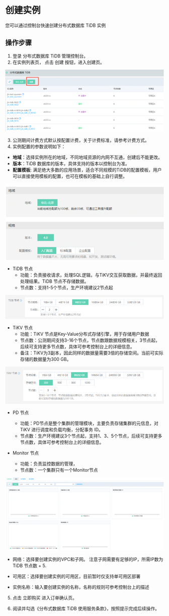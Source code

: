 # 创建实例

您可以通过控制台快速创建分布式数据库 TiDB 实例

## 操作步骤
1. 登录 分布式数据库 TiDB 管理控制台。
2. 在实例列表页， 点击 创建 按钮，进入创建页。

![创建实例1](../../../../../image/TiDB/Create-Instance-1.png)

3. 公测期间计费方式默认按配置计费，关于计费标准，请参考计费方式。
4. 实例配置的参数说明如下：
- **地域**：选择实例所在的地域，不同地域资源的内网不互通，创建后不能更改。
- **版本**：TiDB 数据库的版本，具体支持的版本以控制台为准。
- **配置模板**: 满足绝大多数的应用场景，适合不同规模的TiDB的配置模板，用户可以直接使用模板的配置，也可在模板的基础上自行调整。

![创建实例2](../../../../../image/TiDB/Create-Instance-2.png)

- TiDB 节点
  - 功能：负责接收请求，处理SQL逻辑，与TiKV交互获取数据，并最终返回处理结果。TiDB 节点不存储数据。 
  - 节点数：支持1-5个节点，生产环境建议2节点起

![创建实例3](../../../../../image/TiDB/Create-Instance-3.png)

- TiKV 节点
  - 功能：TiKV 节点是Key-Value分布式存储引擎，用于存储用户数据
  - 节点数：公测期间支持3-16个节点，节点数跟数据规模相关，3节点起，后续可支持更多节点数，具体可参考控制台上的详细信息。
  - 备注：TiKV为3副本，因此同样的数据量需要3倍的存储空间。当前可实际存储的数据量为300 GB。
  
![创建实例4](../../../../../image/TiDB/Create-Instance-4.png)

- PD 节点
  - 功能：PD节点是整个集群的管理模块，主要负责存储集群的元信息，对 TiKV 进行调度和负载均衡，分配事务 ID。
  - 节点数：生产环境建议3个节点起，支持1、3、5个节点，后续可支持更多节点数，具体可参考控制台上的详细信息。

- Monitor 节点
  - 功能：负责监控数据的管理，
  - 节点数：一个集群只有一个Monitor节点

![监控](../../../../../image/TiDB/Monitor-1.png)

- 网络：选择要创建实例的VPC和子网。 注意子网需要有足够的IP，所需IP数为 TiDB 节点数 + 5.

- 可用区：选择要创建实例的可用区，目前暂时仅支持单可用区部署

- 实例名称：输入要创建实例的名称，名称的规则可参考控制台上的描述

5. 点击 立即购买 进入订单确认页。 

6. 阅读并勾选《分布式数据库 TiDB 使用服务条款》，按照提示完成后续操作。 

